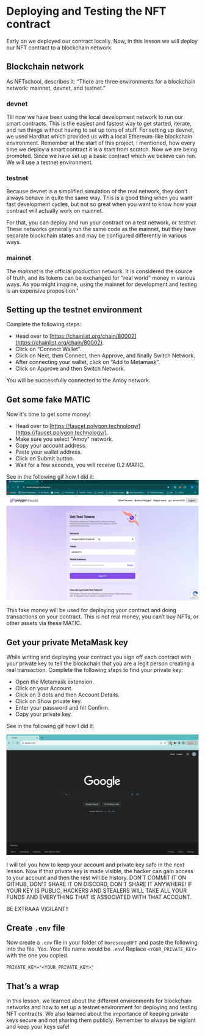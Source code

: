 # Deploying and Testing the NFT contract

Early on we deployed our contract locally. Now, in this lesson we will deploy our NFT contract to a blockchain network.

## Blockchain network

As NFTschool, describes it: “There are three environments for a blockchain network: mainnet, devnet, and testnet.”

### devnet

Till now we have been using the local development network to run our smart contracts. This is the easiest and fastest way to get started, iterate, and run things without having to set up tons of stuff. For setting up devnet, we used Hardhat which provided us with a local Ethereum-like blockchain environment. Remember at the start of this project, I mentioned, how every time we deploy a smart contract it is a start from scratch. Now we are being promoted. Since we have set up a basic contract which we believe can run. We will use a testnet environment.

### testnet

Because devnet is a simplified simulation of the real network, they don’t always behave in quite the same way. This is a good thing when you want fast development cycles, but not so great when you want to know how your contract will actually work on mainnet.

For that, you can deploy and run your contract on a test network, or  *testnet*. These networks generally run the same code as the mainnet, but they have separate blockchain states and may be configured differently in various ways.

### mainnet

The *mainnet* is the official production network. It is considered the source of truth, and its tokens can be exchanged for “real world” money in various ways. As you might imagine, using the mainnet for development and testing is an expensive proposition."

## Setting up the testnet environment

Complete the following steps:

- Head over to [https://chainlist.org/chain/80002](https://chainlist.org/chain/80002).
- Click on “Connect Wallet”.
- Click on Next, then Connect, then Approve, and finally Switch Network.
- After connecting your wallet, click on “Add to Metamask”.
- Click on Approve and then Switch Network.

You will be successfully connected to the Amoy network.

## Get some fake MATIC

Now it's time to get some money! 

- Head over to [https://faucet.polygon.technology/](https://faucet.polygon.technology/).
- Make sure you select "Amoy" network.
- Copy your account address.
- Paste your wallet address.
- Click on Submit button.
- Wait for a few seconds, you will receive 0.2 MATIC.

See in the following gif how I did it:
![](https://raw.githubusercontent.com/0xmetaschool/Learning-Projects/refs/heads/main/assests_for_all/assests_for_horoscope/webp%20images%20new/image-missing.webp)


This fake money will be used for deploying your contract and doing transactions on your contract. This is not real money, you can’t buy NFTs, or other assets via these MATIC.

## Get your private MetaMask key

While writing and deploying your contract you sign off each contract with your private key to tell the blockchain that you are a legit person creating a real transaction. Complete the following steps to find your private key:

- Open the Metamask extension.
- Click on your Account.
- Click on 3 dots and then Account Details.
- Click on Show private key.
- Enter your password and hit Confirm.
- Copy your private key.

See in the following gif how I did it:

![Screen Recording 2023-08-02 at 7.28.24 PM.gif](https://github.com/0xmetaschool/Learning-Projects/blob/main/assests_for_all/assests_for_horoscope/2.%20Writing%20and%20Deploying%20Basic%20Contract/3.%20Deploying%20and%20Testing%20NFT%20contract/Screen_Recording_2023-08-02_at_7.28.24_PM.webp?raw=true)

I will tell you how to keep your account and private key safe in the next lesson. Now if that private key is made visible, the hacker can gain access to your account and then the rest will be history. DON’T COMMIT IT ON GITHUB, DON'T SHARE IT ON DISCORD, DON’T SHARE IT ANYWHERE! IF YOUR KEY IS PUBLIC, HACKERS AND STEALERS WILL TAKE ALL YOUR FUNDS AND EVERYTHING THAT IS ASSOCIATED WITH THAT ACCOUNT.

BE EXTRAAA VIGILANT!!

## Create `.env` file

Now create a `.env` file in your folder of `HoroscopeNFT` and paste the following into the file. Yes. Your file name would be `.env`! Replace `<YOUR_PRIVATE_KEY>` with the one you copied.

```
PRIVATE_KEY="<YOUR_PRIVATE_KEY>"
```

## That’s a wrap

In this lesson, we learned about the different environments for blockchain networks and how to set up a testnet environment for deploying and testing NFT contracts. We also learned about the importance of keeping private keys secure and not sharing them publicly. Remember to always be vigilant and keep your keys safe!

